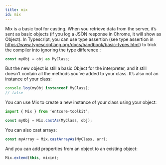 ```yaml
---
title: mix
id: mix
---
```

Mix is a basic tool for casting. When you retrieve data from the server, it’s sent as basic objects (if you log a JSON response in Chrome, it will show as Object). In Typescript, you can use type assertion (see type assertion in <https://www.typescriptlang.org/docs/handbook/basic-types.html>) to trick the compiler into ignoring the type difference :

``` typescript
const myObj = obj as MyClass;
```

But the new object is still a basic Object for the interpreter, and it still doesn’t contain all the methods you’ve added to your class. It’s also not an instance of your class:

``` typescript
console.log(myObj instanceof MyClass);
// false
```

You can use Mix to create a new instance of your class using your object:

``` typescript
import { Mix } from ‘entcore-toolkit’;

const myObj = Mix.castAs(MyClass, obj);
```

You can also cast arrays:

``` typescript
const myArray = Mix.castArrayAs(MyClass, arr);
```

And you can add properties from an object to an existing object:

``` typescript
Mix.extend(this, mixin);
```
